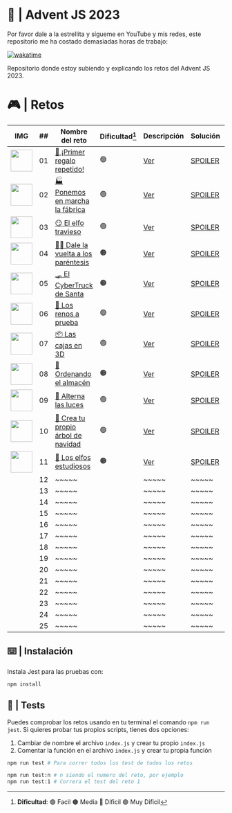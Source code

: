 # 🌟 | Advent JS 2023

Por favor dale a la estrellita y sígueme en YouTube y mis redes, este repositorio me ha costado demasiadas horas de trabajo:

[![wakatime](https://wakatime.com/badge/user/dfad5e3e-d673-48d4-a2d9-29c1c546ed80/project/018c25e2-b7d8-41bd-b08d-234b9e801de0.svg)](https://wakatime.com/badge/user/dfad5e3e-d673-48d4-a2d9-29c1c546ed80/project/018c25e2-b7d8-41bd-b08d-234b9e801de0)

Repositorio donde estoy subiendo y explicando los retos del Advent JS 2023.

# 🎮 | Retos

| IMG                                                                                               | ##  | Nombre del reto                                                                  | Dificultad[^1] | Descripción                                                                         | Solución                                                                              | Video |
| ------------------------------------------------------------------------------------------------- | :-: | -------------------------------------------------------------------------------- | -------------- | ----------------------------------------------------------------------------------- | ------------------------------------------------------------------------------------- | ----- |
| <img src="https://adventjs.dev/challenges-2023/1.png" width="50" style="object-fit: contain;" />  | 01  | [🎁 ¡Primer regalo repetido!](https://adventjs.dev/es/challenges/2023/1)         | 🟢             | [Ver](https://github.com/Achalogy/advent-js-2023/blob/main/retos/reto-1/README.md)  | [SPOILER](https://github.com/Achalogy/advent-js-2023/blob/main/retos/reto-1/main.ts)  | ~~~~~ |
| <img src="https://adventjs.dev/challenges-2023/2.png" width="50" style="object-fit: contain;" />  | 02  | [🏭 Ponemos en marcha la fábrica](https://adventjs.dev/es/challenges/2023/2)     | 🟢             | [Ver](https://github.com/Achalogy/advent-js-2023/blob/main/retos/reto-2/README.md)  | [SPOILER](https://github.com/Achalogy/advent-js-2023/blob/main/retos/reto-2/main.ts)  | ~~~~~ |
| <img src="https://adventjs.dev/challenges-2023/3.png" width="50" style="object-fit: contain;" />  | 03  | [😏 El elfo travieso](https://adventjs.dev/es/challenges/2023/3)                 | 🟢             | [Ver](https://github.com/Achalogy/advent-js-2023/blob/main/retos/reto-3/README.md)  | [SPOILER](https://github.com/Achalogy/advent-js-2023/blob/main/retos/reto-3/main.ts)  | ~~~~~ |
| <img src="https://adventjs.dev/challenges-2023/4.png" width="50" style="object-fit: contain;" />  | 04  | [😵‍💫 Dale la vuelta a los paréntesis](https://adventjs.dev/es/challenges/2023/4)  | 🟠             | [Ver](https://github.com/Achalogy/advent-js-2023/blob/main/retos/reto-4/README.md)  | [SPOILER](https://github.com/Achalogy/advent-js-2023/blob/main/retos/reto-4/main.ts)  | ~~~~~ |
| <img src="https://adventjs.dev/challenges-2023/5.png" width="50" style="object-fit: contain;" />  | 05  | [🛷 El CyberTruck de Santa](https://adventjs.dev/es/challenges/2023/5)           | 🟠             | [Ver](https://github.com/Achalogy/advent-js-2023/blob/main/retos/reto-5/README.md)  | [SPOILER](https://github.com/Achalogy/advent-js-2023/blob/main/retos/reto-5/main.ts)  | ~~~~~ |
| <img src="https://adventjs.dev/challenges-2023/6.png" width="50" style="object-fit: contain;" />  | 06  | [🦌 Los renos a prueba](https://adventjs.dev/es/challenges/2023/6)               | 🟢             | [Ver](https://github.com/Achalogy/advent-js-2023/blob/main/retos/reto-6/README.md)  | [SPOILER](https://github.com/Achalogy/advent-js-2023/blob/main/retos/reto-6/main.ts)  | ~~~~~ |
| <img src="https://adventjs.dev/challenges-2023/7.png" width="50" style="object-fit: contain;" />  | 07  | [📦 Las cajas en 3D](https://adventjs.dev/es/challenges/2023/7)                  | 🟢             | [Ver](https://github.com/Achalogy/advent-js-2023/blob/main/retos/reto-7/README.md)  | [SPOILER](https://github.com/Achalogy/advent-js-2023/blob/main/retos/reto-7/main.ts)  | ~~~~~ |
| <img src="https://adventjs.dev/challenges-2023/8.png" width="50" style="object-fit: contain;" />  | 08  | [🏬 Ordenando el almacén](https://adventjs.dev/es/challenges/2023/8)             | 🟠             | [Ver](https://github.com/Achalogy/advent-js-2023/blob/main/retos/reto-8/README.md)  | [SPOILER](https://github.com/Achalogy/advent-js-2023/blob/main/retos/reto-8/main.ts)  | ~~~~~ |
| <img src="https://adventjs.dev/challenges-2023/9.png" width="50" style="object-fit: contain;" />  | 09  | [🚦 Alterna las luces](https://adventjs.dev/es/challenges/2023/9)                | 🟢             | [Ver](https://github.com/Achalogy/advent-js-2023/blob/main/retos/reto-9/README.md)  | [SPOILER](https://github.com/Achalogy/advent-js-2023/blob/main/retos/reto-9/main.ts)  | ~~~~~ |
| <img src="https://adventjs.dev/challenges-2023/10.png" width="50" style="object-fit: contain;" /> | 10  | [🎄 Crea tu propio árbol de navidad](https://adventjs.dev/es/challenges/2023/10) | 🟢             | [Ver](https://github.com/Achalogy/advent-js-2023/blob/main/retos/reto-10/README.md) | [SPOILER](https://github.com/Achalogy/advent-js-2023/blob/main/retos/reto-10/main.ts) | ~~~~~ |
| <img src="https://adventjs.dev/challenges-2023/11.png" width="50" style="object-fit: contain;" /> | 11  | [📖 Los elfos estudiosos](https://adventjs.dev/es/challenges/2023/11)            | 🟠             | [Ver](https://github.com/Achalogy/advent-js-2023/blob/main/retos/reto-11/README.md) | [SPOILER](https://github.com/Achalogy/advent-js-2023/blob/main/retos/reto-11/main.ts) | ~~~~~ |
|                                                                                                   | 12  | ~~~~~                                                                            |                | ~~~~~                                                                               | ~~~~~                                                                                 | ~~~~~ |
|                                                                                                   | 13  | ~~~~~                                                                            |                | ~~~~~                                                                               | ~~~~~                                                                                 | ~~~~~ |
|                                                                                                   | 14  | ~~~~~                                                                            |                | ~~~~~                                                                               | ~~~~~                                                                                 | ~~~~~ |
|                                                                                                   | 15  | ~~~~~                                                                            |                | ~~~~~                                                                               | ~~~~~                                                                                 | ~~~~~ |
|                                                                                                   | 16  | ~~~~~                                                                            |                | ~~~~~                                                                               | ~~~~~                                                                                 | ~~~~~ |
|                                                                                                   | 17  | ~~~~~                                                                            |                | ~~~~~                                                                               | ~~~~~                                                                                 | ~~~~~ |
|                                                                                                   | 18  | ~~~~~                                                                            |                | ~~~~~                                                                               | ~~~~~                                                                                 | ~~~~~ |
|                                                                                                   | 19  | ~~~~~                                                                            |                | ~~~~~                                                                               | ~~~~~                                                                                 | ~~~~~ |
|                                                                                                   | 20  | ~~~~~                                                                            |                | ~~~~~                                                                               | ~~~~~                                                                                 | ~~~~~ |
|                                                                                                   | 21  | ~~~~~                                                                            |                | ~~~~~                                                                               | ~~~~~                                                                                 | ~~~~~ |
|                                                                                                   | 22  | ~~~~~                                                                            |                | ~~~~~                                                                               | ~~~~~                                                                                 | ~~~~~ |
|                                                                                                   | 23  | ~~~~~                                                                            |                | ~~~~~                                                                               | ~~~~~                                                                                 | ~~~~~ |
|                                                                                                   | 24  | ~~~~~                                                                            |                | ~~~~~                                                                               | ~~~~~                                                                                 | ~~~~~ |
|                                                                                                   | 25  | ~~~~~                                                                            |                | ~~~~~                                                                               | ~~~~~                                                                                 | ~~~~~ |

[^1]: **Dificultad**: 🟢 Facil 🟠 Media 🔴 Dificil 🟣 Muy Dificil
[^2]: Dificultad un poco elevada

## ⌨️ | Instalación

Instala Jest para las pruebas con:

`npm install`

## 🧪 | Tests

Puedes comprobar los retos usando en tu terminal el comando `npm run jest`.
Si quieres probar tus propios scripts, tienes dos opciones:

1. Cambiar de nombre el archivo `index.js` y crear tu propio `index.js`
2. Comentar la función en el archivo `index.js` y crear tu propia función

```bash
npm run test # Para correr todos los test de todos los retos

npm run test:n # n siendo el numero del reto, por ejemplo
npm run test:1 # Correra el test del reto 1
```
